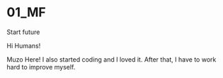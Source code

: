 # 01_MF
Start future


Hi Humans!

Muzo Here! I also started coding and I loved it. After that, I have to work hard to improve myself.
